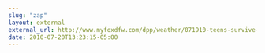 ```yaml
---
slug: "zap"
layout: external
external_url: http://www.myfoxdfw.com/dpp/weather/071910-teens-survive-lightning-strike
date: 2010-07-20T13:23:15-05:00
---
```

